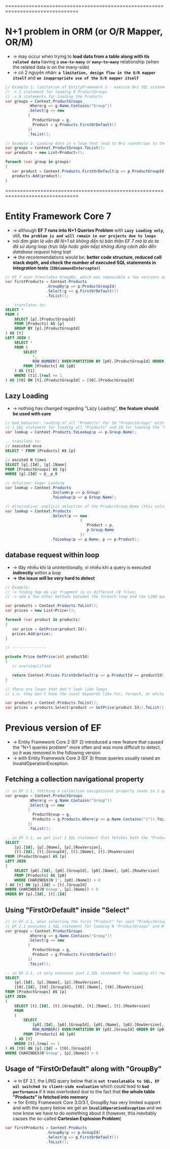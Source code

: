 ===============================================================================
# N+1 problem in ORM (or O/R Mapper, OR/M)
* -> may occur when trying to **load data from a table along with its `related data`** having a **`one-to-many`** or **`many-to-many`** relationship (when the related data is on the many-side)
* -> có 2 nguyên nhân: **`a limitation, design flow in the O/R mapper itself`** and **`an inappropriate use of the O/R mapper itself`**

```cs
// Example 1: limitation of EntityFramework 2 - execute N+1 SQL statements with following LINQ query:
// -> 1 statement for loading N ProductGroups
// -> N statements for loading the Products
var groups = Context.ProductGroups
          .Where(g => g.Name.Contains("Group"))
          .Select(g => new
          {
            ProductGroup = g,
            Product = g.Products.FirstOrDefault()
          })
          .ToList();
```

```cs
// Example 2: Loading data in a loop that lead to N+1 roundtrips to the database
var groups = Context.ProductGroups.ToList();
var products = new List<Product>();

foreach (var group in groups)
{
   var product = Context.Products.FirstOrDefault(p => p.ProductGroupId == group.Id);
   products.Add(product);
}
```

===============================================================================
# Entity Framework Core 7
* -> although **EF 7 runs into N+1 Queries Problem** with **`Lazy Loading only`**, still, **`the problem is and will remain in our projects due to loops`**
* _nói đơn giản là vấn đề N+1 sẽ không đến từ bản thân EF 7 mà là do ta đã sử dụng loop (trực tiếp hoặc gián tiếp) không đúng cách dẫn đến database request hàng loạt_
* => the recommendations would be: **better code structure, reduced call stack depth, and check the number of executed SQL statements in integration tests** (**`IDbCommandInterceptor`**)

```cs
// EF 7 even translates GroupBy, which was impossible a few versions ago
var firstProducts = Context.Products
                  .GroupBy(p => p.ProductGroupId)
                  .Select(g => g.FirstOrDefault())
                  .ToList();
```
```sql
--  translates to:
SELECT *
FROM (
    SELECT [p].[ProductGroupId]
    FROM [Products] AS [p]
    GROUP BY [p].[ProductGroupId]
) AS [t]
LEFT JOIN (
    SELECT *
    FROM (
        SELECT
            *,
            ROW_NUMBER() OVER(PARTITION BY [p0].[ProductGroupId] ORDER BY [p0].[Id]) AS [row]
        FROM [Products] AS [p0]
    ) AS [t1]
    WHERE [t1].[row] <= 1
) AS [t0] ON [t].[ProductGroupId] = [t0].[ProductGroupId]
```

## Lazy Loading
* -> nothing has changed regarding "Lazy Loading", **the feature should be used with care**
```cs
// bad behavior: loading of all "Products" for 10 "ProductGroups" with the following LINQ query leads to 11 SQL statements
// 1 SQL statement for loading all "Products" and 10 for loading the "ProductGroups"
var lookup = Context.Products.ToLookup(p => p.Group.Name);
```
```sql
-- translate to:
// executed once
SELECT * FROM [Products] AS [p]

// excuted N times
SELECT [g].[Id], [g].[Name]
FROM [ProductGroups] AS [g]
WHERE [g].[Id] = @__p_0
```
```cs
// Solution: Eager Loading
var lookup = Context.Products
                    .Include(p => p.Group)
                    .ToLookup(p => p.Group.Name);

// Alternative: explicit selection of the ProductGroup-Name (this solution is more optimal because EF 7 loads only the name instead of the whole ProductGroup)
var lookup = Context.Products
                    .Select(p => new
                                 {
                                    Product = p,
                                    p.Group.Name
                                 })
                    .ToLookup(p => p.Name, p => p.Product);
```

## database request within loop
* -> đây nhiều khi là unintentionally, vì nhiều khi a query is executed **indirectly** within a loop
* => **the issue will be very hard to detect**

```cs
// Example:
// -> trường hợp mà các fragment is in different C# files;
// -> add a few other methods between the foreach-loop and the LINQ query Context.Prices that make the depth of the call stack and the complexity of the code

var products = Context.Products.ToList();
var prices = new List<Price>();

foreach (var product in products)
{
   var price = GetPrice(product.Id);
   prices.Add(price);
}

// ---------------

private Price GetPrice(int productId)
{
   // oversimplified

   return Context.Prices.FirstOrDefault(p => p.ProductId == productId);
}
```

```cs
// there are loops that don't look like loops
// i.e. they don't have the usual keywords like for, foreach, or while

var products = Context.Products.ToList();
var prices = products.Select(product => GetPrice(product.Id)).ToList();
```

# Previous version of EF
* -> Entity Framework Core 2 (EF 2) introduced a new feature that caused the "N+1 queries problem" more often and was more difficult to detect, so it was removed in the following version
* -> with Entity Framework Core 3 (EF 3) those queries usually raised an InvalidOperationException.

## Fetching a collection navigational property
```cs
// in EF 2.1, fetching a collection navigational property leads to 2 queries: one for "ProductGroups" and the other for the "Products"
var groups = Context.ProductGroups
          .Where(g => g.Name.Contains("Group"))
          .Select(g => new
          {
            ProductGroup = g,
            Products = g.Products.Where(p => p.Name.Contains("1")).ToList() // require .ToList() when fetching "Products"
          })
          .ToList();
```
```sql
-- in EF 3.1, we get just 1 SQL statement that fetches both the "ProductGroups" and "Products"
SELECT
    [p].[Id], [p].[Name], [p].[RowVersion],
    [t].[Id], [t].[GroupId], [t].[Name], [t].[RowVersion]
FROM [ProductGroups] AS [p]
LEFT JOIN
(
    SELECT [p0].[Id], [p0].[GroupId], [p0].[Name], [p0].[RowVersion]
    FROM [Products] AS [p0]
    WHERE CHARINDEX(N'1', [p0].[Name]) > 0
) AS [t] ON [p].[Id] = [t].[GroupId]
WHERE CHARINDEX(N'Group', [p].[Name]) > 0
ORDER BY [p].[Id], [t].[Id]
```

## Using "FirstOrDefault" inside "Select"
```cs
// in EF 2.1, when selecting the first "Product" for each "ProductGroup" using FirstOrDefault()
// EF 2.1 executes 1 SQL statement for loading N "ProductGroups" and N SQL statements for loading the "Products"
var groups = Context.ProductGroups
          .Where(g => g.Name.Contains("Group"))
          .Select(g => new
          {
            ProductGroup = g,
            Product = g.Products.FirstOrDefault()
          })
          .ToList();
```
```sql
-- in EF 3.1, it only executes just 1 SQL statement for loading all requested data
SELECT
    [p].[Id], [p].[Name], [p].[RowVersion],
    [t0].[Id], [t0].[GroupId], [t0].[Name], [t0].[RowVersion]
FROM [ProductGroups] AS [p]
LEFT JOIN
(
    SELECT [t].[Id], [t].[GroupId], [t].[Name], [t].[RowVersion]
    FROM
    (
        SELECT
            [p0].[Id], [p0].[GroupId], [p0].[Name], [p0].[RowVersion],
            ROW_NUMBER() OVER(PARTITION BY [p0].[GroupId] ORDER BY [p0].[Id]) AS [row]
        FROM [Products] AS [p0]
    ) AS [t]
    WHERE [t].[row] <= 1
) AS [t0] ON [p].[Id] = [t0].[GroupId]
WHERE CHARINDEX(N'Group', [p].[Name]) > 0
```

## Usage of "FirstOrDefault" along with "GroupBy"
* -> in EF 2.1, the LINQ query below that is **`not translatable to SQL, EF wil switched to client-side evaluation`** which could lead to **`bad performance`** if it was overlooked due to the fact that **the whole table "Products" is fetched into memory**
* -> for Entity Framework Core 3.0/3.1, GroupBy has very limited support and with the query below we get an **`InvalidOperationException`** and we now know we have to do something about it (however, this inevitably causes the so-called **Cartesian Explosion Problem**)

```cs
var firstProducts = Context.Products
                  .GroupBy(p => p.GroupId)
                  .Select(g => g.FirstOrDefault())
                  .ToList();
```

